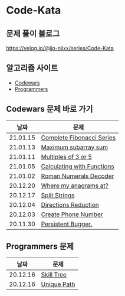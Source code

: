 # Code-Kata

## 문제 풀이 블로그

https://velog.io/@jjo-niixx/series/Code-Kata

## 알고리즘 사이트

- [Codewars](https://www.codewars.com) <br/>
- [Programmers](https://programmers.co.kr)

## Codewars 문제 바로 가기

| 날짜     | 문제                                                                                           |
| -------- | ---------------------------------------------------------------------------------------------- |
| 21.01.15 | [Complete Fibonacci Series](https://www.codewars.com/kata/5239f06d20eeab9deb00049b/javascript) |
| 21.01.13 | [Maximum subarray sum](https://www.codewars.com/kata/54521e9ec8e60bc4de000d6c/javascript)      |
| 21.01.11 | [Multiples of 3 or 5](https://www.codewars.com/kata/514b92a657cdc65150000006)                  |
| 21.01.05 | [Calculating with Functions](https://www.codewars.com/kata/525f3eda17c7cd9f9e000b39)           |
| 21.01.02 | [Roman Numerals Decoder](https://www.codewars.com/kata/51b6249c4612257ac0000005)               |
| 20.12.20 | [Where my anagrams at?](https://www.codewars.com/kata/523a86aa4230ebb5420001e1)                |
| 20.12.17 | [Split Strings](https://www.codewars.com/kata/515de9ae9dcfc28eb6000001)                        |
| 20.12.04 | [Directions Reduction](https://www.codewars.com/kata/550f22f4d758534c1100025a)                 |
| 20.12.03 | [Create Phone Number](https://www.codewars.com/kata/525f50e3b73515a6db000b83)                  |
| 20.11.30 | [Persistent Bugger.](https://www.codewars.com/kata/55bf01e5a717a0d57e0000ec)                   |

## Programmers 문제

| 날짜     | 문제                                                                    |
| -------- | ----------------------------------------------------------------------- |
| 20.12.16 | [Skill Tree](https://programmers.co.kr/learn/courses/30/lessons/49993)  |
| 20.12.16 | [Unique Path](https://programmers.co.kr/learn/courses/30/lessons/49994) |

